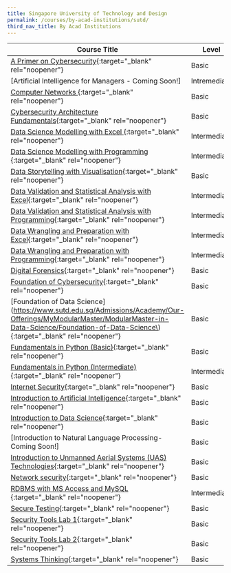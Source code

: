 ```yaml
---
title: Singapore University of Technology and Design
permalink: /courses/by-acad-institutions/sutd/
third_nav_title: By Acad Institutions
---
```

|Course Title  | Level | Duration |
| - | - | - | 
|[A Primer on Cybersecurity](https://www.sutd.edu.sg/Education/Academy/Our-Offerings/SkillsFuture-Series-Courses/Cybersecurity/A-Primer-on-Cybersecurity){:target="_blank" rel="noopener"} |Basic|14 hrs |
|[Artificial Intelligence for Managers - Coming Soon!]|Intremediate|156 hrs |
|[Computer Networks ](https://istd.sutd.edu.sg/courses/mssd/computer-networks/){:target="_blank" rel="noopener"} |Basic|60 hrs |
|[Cybersecurity Architecture Fundamentals](https://www.sutd.edu.sg/Education/Academy/Our-Offerings/SkillsFuture-Series-Courses/Cybersecurity/Cybersecurity-Architecture-Fundamentals){:target="_blank" rel="noopener"} |Basic|14 hrs |
|[Data Science Modelling with Excel ](https://www.sutd.edu.sg/Admissions/Academy/Our-Offerings/MyModularMaster/ModularMaster-in-Data-Science/Data-Science-Modelling-with-Excel){:target="_blank" rel="noopener"} |Intermediate|35 hrs |
|[Data Science Modelling with Programming ](https://www.sutd.edu.sg/Admissions/Academy/Our-Offerings/MyModularMaster/ModularMaster-in-Data-Science/Data-Science-Modelling-with-Programming){:target="_blank" rel="noopener"} |Intermediate|35 hrs |
|[Data Storytelling with Visualisation](https://www.sutd.edu.sg/Education/Academy/Our-Offerings/MyModularMaster/ModularMaster-in-Data-Science/Data-Storytelling-with-Visualisation){:target="_blank" rel="noopener"} |Basic|35 hrs |
|[Data Validation and Statistical Analysis with Excel](https://www.sutd.edu.sg/Admissions/Academy/Our-Offerings/MyModularMaster/ModularMaster-in-Data-Science/Data-Validation-and-Statistical-Analysis-with-Exce){:target="_blank" rel="noopener"} |Intermediate|35 hrs |
|[Data Validation and Statistical Analysis with Programming](https://www.sutd.edu.sg/Admissions/Academy/Our-Offerings/MyModularMaster/ModularMaster-in-Data-Science/Data-Validation-and-Statistical-Analysis-with-Prog){:target="_blank" rel="noopener"} |Intermediate|35 hrs |
|[Data Wrangling and Preparation with Excel](https://www.sutd.edu.sg/Admissions/Academy/Our-Offerings/MyModularMaster/ModularMaster-in-Data-Science/Data-Wrangling-and-Preparation-with-Excel){:target="_blank" rel="noopener"} |Intermediate|35 hrs |
|[Data Wrangling and Preparation with Programming](https://www.sutd.edu.sg/Education/Academy/Our-Offerings/ModularMasters/ModularMasters-in-Data-Science/Data-Wrangling-and-Preparation-with-Programming){:target="_blank" rel="noopener"} |Intermediate|35 hrs |
|[Digital Forensics](https://www.sutd.edu.sg/Education/Academy/Our-Offerings/MyModularMaster/ModularMaster-in-Cybersecurity/Digital-Forensics){:target="_blank" rel="noopener"} |Basic|156 hrs |
|[Foundation of Cybersecurity](https://www.sutd.edu.sg/Education/Academy/Our-Offerings/ModularMasters/ModularMasters-in-Cybersecurity/Foundation-of-Cybersecurity){:target="_blank" rel="noopener"} |Basic|60 hrs |
|[Foundation of Data Science](https://www.sutd.edu.sg/Admissions/Academy/Our-Offerings/MyModularMaster/ModularMaster-in-Data-Science/Foundation-of-Data-Science\){:target="_blank" rel="noopener"} |Basic|35 hrs |
|[Fundamentals in Python (Basic)](https://www.sutd.edu.sg/Admissions/Academy/Our-Offerings/MyModularMaster/ModularMaster-in-Data-Science/Fundamentals-in-Python){:target="_blank" rel="noopener"} |Basic|35 hrs |
|[Fundamentals in Python (Intermediate)](https://www.sutd.edu.sg/Admissions/Academy/Our-Offerings/MyModularMaster/ModularMaster-in-Data-Science/Programming-Fundamentals-in-Python){:target="_blank" rel="noopener"} |Intermediate|35 hrs |
|[Internet Security](https://www.sutd.edu.sg/Admissions/Academy){:target="_blank" rel="noopener"} |Basic|60 hrs |
|[Introduction to Artificial Intelligence](https://www.sutd.edu.sg/Education/Academy/Our-Offerings/SkillsFuture-Series-Courses/Data-Analytics/Introduction-to-Artificial-Intelligence){:target="_blank" rel="noopener"} |Basic|7 hrs |
|[Introduction to Data Science](https://www.sutd.edu.sg/Education/Academy/Our-Offerings/SkillsFuture-Series-Courses/Data-Analytics/Introduction-to-Data-Science){:target="_blank" rel="noopener"} |Basic|7 hrs |
|[Introduction to Natural Language Processing- Coming Soon!]|Basic|7 hrs |
|[Introduction to Unmanned Aerial Systems (UAS) Technologies](https://www.sutd.edu.sg/Education/Academy/Our-Offerings/SkillsFuture-Series-Courses/Urban-Solutions/Intro-to-Unmanned-Aerial-Systems-UAS-Technologies){:target="_blank" rel="noopener"} |Basic|14 hrs |
|[Network security](https://www.sutd.edu.sg/Education/Academy/Our-Offerings/SkillsFuture-Series-Courses/Cybersecurity/Network-Security){:target="_blank" rel="noopener"} |Basic|17.5 hrs |
|[RDBMS with MS Access and MySQL ](https://www.sutd.edu.sg/Admissions/Academy/Our-Offerings/MyModularMaster/ModularMaster-in-Data-Science/RDBMS-with-MS-Access-and-MySQL){:target="_blank" rel="noopener"} |Intermediate|35 hrs |
|[Secure Testing](https://www.sutd.edu.sg/Education/Academy/Our-Offerings/SkillsFuture-Series-Courses/Cybersecurity/Secure-Testing){:target="_blank" rel="noopener"} |Basic|14 hrs |
|[Security Tools Lab 1](https://www.sutd.edu.sg/Education/Academy/Our-Offerings/ModularMasters/ModularMasters-in-Cybersecurity/Security-Tools-Lab-1){:target="_blank" rel="noopener"} |Basic|60 hrs |
|[Security Tools Lab 2](https://www.sutd.edu.sg/Education/Academy/Our-Offerings/ModularMasters/ModularMasters-in-Cybersecurity/Security-Tools-Lab-2){:target="_blank" rel="noopener"} |Basic|60 hrs |
|[Systems Thinking](https://www.sutd.edu.sg/Education/Academy/Our-Offerings/SkillsFuture-Series-Courses/Design,-Innovation-and-Sustainability/Systems-Thinking){:target="_blank" rel="noopener"} |Basic|14 hrs |